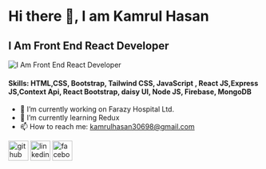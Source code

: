 # Hi there 👋, I am Kamrul Hasan
## I Am Front End React Developer
![I Am Front End React Developer](https://i.ibb.co/ngMQBzJ/306621775-2517271688415566-3553410359652747653-n.jpg)


#### Skills: HTML,CSS, Bootstrap, Tailwind CSS, JavaScript , React JS,Express JS,Context Api, React Bootstrap, daisy UI, Node JS, Firebase, MongoDB

- 🔭 I’m currently working on Farazy Hospital Ltd. 
- 🌱 I’m currently learning Redux 
- 📫 How to reach me: kamrulhasan30698@gmail.com 


[<img src='https://cdn.jsdelivr.net/npm/simple-icons@3.0.1/icons/github.svg' alt='github' height='40'>](https://github.com/https://github.com/skhasancse18344)  [<img src='https://cdn.jsdelivr.net/npm/simple-icons@3.0.1/icons/linkedin.svg' alt='linkedin' height='40'>](https://www.linkedin.com/in/https://www.linkedin.com/in/kamrul-hasan30698//)  [<img src='https://cdn.jsdelivr.net/npm/simple-icons@3.0.1/icons/facebook.svg' alt='facebook' height='40'>](https://www.facebook.com/https://www.facebook.com/Skhasan789/)  

 

 
